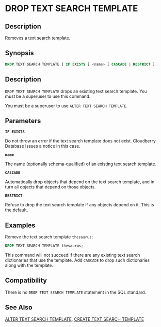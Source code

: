 # DROP TEXT SEARCH TEMPLATE

## Description

Removes a text search template.

## Synopsis

```sql
DROP TEXT SEARCH TEMPLATE [ IF EXISTS ] <name> [ CASCADE | RESTRICT ]
```

## Description

`DROP TEXT SEARCH TEMPLATE` drops an existing text search template. You must be a superuser to use this command.

You must be a superuser to use `ALTER TEXT SEARCH TEMPLATE`.

## Parameters

**`IF EXISTS`**

Do not throw an error if the text search template does not exist. Cloudberry Database issues a notice in this case.

**`name`**

The name (optionally schema-qualified) of an existing text search template.

**`CASCADE`**

Automatically drop objects that depend on the text search template, and in turn all objects that depend on those objects.

**`RESTRICT`**

Refuse to drop the text search template if any objects depend on it. This is the default.

## Examples

Remove the text search template `thesaurus`:

```sql
DROP TEXT SEARCH TEMPLATE thesaurus;
```

This command will not succeed if there are any existing text search dictionaries that use the template. Add `CASCADE` to drop such dictionaries along with the template. 

## Compatibility

There is no `DROP TEXT SEARCH TEMPLATE` statement in the SQL standard.

## See Also

[ALTER TEXT SEARCH TEMPLATE](/docs/sql-statements/sql-stmt-alter-text-search-template.md), [CREATE TEXT SEARCH TEMPLATE](/docs/sql-statements/sql-stmt-create-text-search-template.md)



